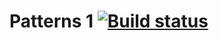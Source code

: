 # Patterns 1 [![Build status](https://ci.appveyor.com/api/projects/status/3utcnl17dpeueapn?svg=true)](https://ci.appveyor.com/project/GafarovEvgenii/patterns-1-1)